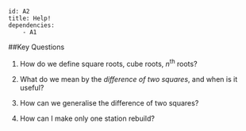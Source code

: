 ````
id: A2
title: Help!
dependencies: 
    - A1
````
##Key Questions 

1. How do we define square roots, cube roots, $n^{\textrm{th}}$ roots?

1. What do we mean by the _difference of two squares_, and when is it useful?

1. How can we generalise the difference of two squares?

1. How can I make only one station rebuild?